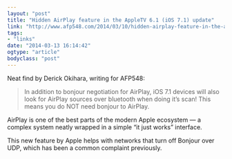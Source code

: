 ```yaml
---
layout: "post"
title: "Hidden AirPlay feature in the AppleTV 6.1 (iOS 7.1) update"
link: "http://www.afp548.com/2014/03/10/hidden-airplay-feature-in-the-appletv-6-1-ios-7-1-update/"
tags: 
- "links"
date: "2014-03-13 16:14:42"
ogtype: "article"
bodyclass: "post"
---
```


Neat find by Derick Okihara, writing for AFP548:

> In addition to bonjour negotiation for AirPlay, iOS 7.1 devices will also look for AirPlay sources over bluetooth when doing it’s scan! This means you do NOT need bonjour to AirPlay.

AirPlay is one of the best parts of the modern Apple ecosystem — a complex system neatly wrapped in a simple “it just works” interface.

This new feature by Apple helps with networks that turn off Bonjour over UDP, which has been a common complaint previously.